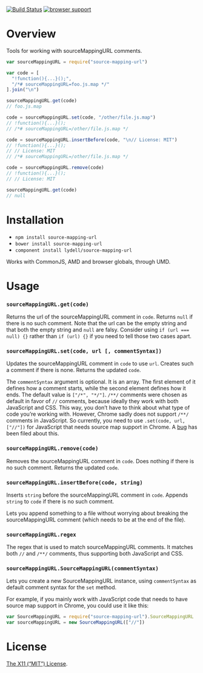 [![Build Status](https://travis-ci.org/lydell/source-mapping-url.png?branch=master)](https://travis-ci.org/lydell/source-mapping-url)
[![browser support](https://ci.testling.com/lydell/source-mapping-url.png)](https://ci.testling.com/lydell/source-mapping-url)

Overview
========

Tools for working with sourceMappingURL comments.

```js
var sourceMappingURL = require("source-mapping-url")

var code = [
  "!function(){...}();",
  "/*# sourceMappingURL=foo.js.map */"
].join("\n")

sourceMappingURL.get(code)
// foo.js.map

code = sourceMappingURL.set(code, "/other/file.js.map")
// !function(){...}();
// /*# sourceMappingURL=/other/file.js.map */

code = sourceMappingURL.insertBefore(code, "\n// License: MIT")
// !function(){...}();
// // License: MIT
// /*# sourceMappingURL=/other/file.js.map */

code = sourceMappingURL.remove(code)
// !function(){...}();
// // License: MIT

sourceMappingURL.get(code)
// null
```


Installation
============

- `npm install source-mapping-url`
- `bower install source-mapping-url`
- `component install lydell/source-mapping-url`

Works with CommonJS, AMD and browser globals, through UMD.


Usage
=====

### `sourceMappingURL.get(code)` ###

Returns the url of the sourceMappingURL comment in `code`. Returns `null` if
there is no such comment. Note that the url can be the empty string and that
both the empty string and `null` are falsy. Consider using `if (url === null)
{}` rather than `if (url) {}` if you need to tell those two cases apart.

### `sourceMappingURL.set(code, url [, commentSyntax])` ###

Updates the sourceMappingURL comment in `code` to use `url`. Creates such a
comment if there is none. Returns the updated `code`.

The `commentSyntax` argument is optional. It is an array. The first element of
it defines how a comment starts, while the second element defines how it ends.
The default value is `["/*", "*/"]`. `/**/` comments were chosen as default in
favor of `//` comments, because ideally they work with both JavaScript and CSS.
This way, you don’t have to think about what type of code you’re working with.
However, Chrome sadly does not support `/**/` comments in JavaScript. So
currently, you need to use `.set(code, url, ["//"])` for JavaScript that needs
source map support in Chrome. A [bug] has been filed about this.

[bug]: http://code.google.com/p/chromium/issues/detail?id=341807

### `sourceMappingURL.remove(code)` ###

Removes the sourceMappingURL comment in `code`. Does nothing if there is no
such comment. Returns the updated `code`.

### `sourceMappingURL.insertBefore(code, string)` ###

Inserts `string` before the sourceMappingURL comment in `code`. Appends
`string` to `code` if there is no such comment.

Lets you append something to a file without worrying about breaking the
sourceMappingURL comment (which needs to be at the end of the file).

### `sourceMappingURL.regex` ###

The regex that is used to match sourceMappingURL comments. It matches both `//`
and `/**/` comments, thus supporting both JavaScript and CSS.

### `sourceMappingURL.SourceMappingURL(commentSyntax)` ###

Lets you create a new SourceMappingURL instance, using `commentSyntax` as
default comment syntax for the `set` method.

For example, if you mainly work with JavaScript code that needs to have source
map support in Chrome, you could use it like this:

```js
var SourceMappingURL = require("source-mapping-url").SourceMappingURL
var sourceMappingURL = new SourceMappingURL(["//"])
```


License
=======

[The X11 (“MIT”) License](LICENSE).
